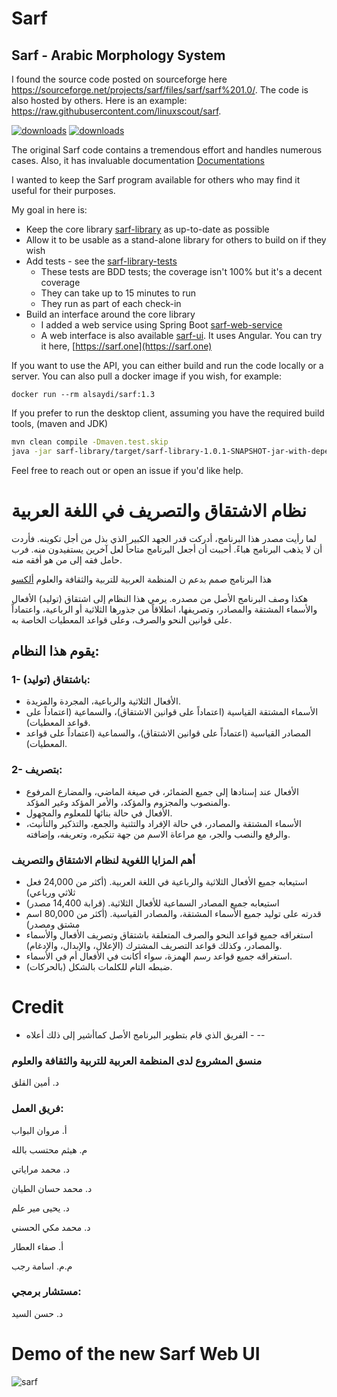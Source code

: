 # Sarf
## Sarf - Arabic Morphology System

I found the source code posted on sourceforge here https://sourceforge.net/projects/sarf/files/sarf/sarf%201.0/. 
The code is also hosted by others. Here is an example: https://raw.githubusercontent.com/linuxscout/sarf.

[![downloads]( https://img.shields.io/sourceforge/dt/sarf.svg)](http://sourceforge.org/projects/sarf)
[![downloads]( https://img.shields.io/sourceforge/dm/sarf.svg)](http://sourceforge.org/projects/sarf)

The original Sarf code contains a tremendous effort and handles numerous cases. 
Also, it has invaluable documentation [Documentations](Documentations) 

I wanted to keep the Sarf program available for others who may find it useful for their purposes.

My goal in here is:
* Keep the core library [sarf-library](sarf-library) as up-to-date as possible
* Allow it to be usable as a stand-alone library for others to build on if they wish
* Add tests - see the [sarf-library-tests](sarf-library-tests) 
  * These tests are BDD tests; the coverage isn't 100% but it's a decent coverage
  * They can take up to 15 minutes to run
  * They run as part of each check-in
* Build an interface around the core library
  * I added a web service using Spring Boot [sarf-web-service](sarf-web-service)
  * A web interface is also available [sarf-ui](sarf-ui). It uses Angular. You can try it here, [https://sarf.one](https://sarf.one)

If you want to use the API, you can either build and run the code locally or a server. You can also pull a docker image if you wish, for example: 
```
docker run --rm alsaydi/sarf:1.3
```
If you prefer to run the desktop client, assuming you have the required build tools, (maven and JDK)

```bash
mvn clean compile -Dmaven.test.skip
java -jar sarf-library/target/sarf-library-1.0.1-SNAPSHOT-jar-with-dependencies.jar
```

Feel free to reach out or open an issue if you'd like help.

# نظام الاشتقاق والتصريف في اللغة العربية
لما رأيت مصدر هذا البرنامج، أدركت قدر الجهد الكبير الذي بذل من أجل تكوينه. فأردت أن لا يذهب البرنامج هباءً.
أحببت أن أجعل البرنامج متاحاً لعل آخرين يستفيدون منه. فرب حامل فقه إلى من هو أفقه منه.

هذا البرنامج صمم بدعم ن المنظمة العربية للتربية والثقافة والعلوم
[ألكسو](https://ossl.alecso.org/affich_oso_details.php?id=55)

هكذا وصف البرنامج الأصل من مصدره.
يرمي هذا النظام إلى اشتقاق (توليد) الأفعال والأسماء المشتقة والمصادر، وتصريفها، انطلاقاً من جذورها الثلاثية أو الرباعية، واعتماداً على قوانين النحو والصرف، وعلى قواعد المعطيات الخاصة به.

## يقوم هذا النظام:

### 1- باشتقاق (توليد):
* الأفعال الثلاثية والرباعية، المجردة والمزيدة.
* الأسماء المشتقة القياسية (اعتماداً على قوانين الاشتقاق)، والسماعية (اعتماداً على قواعد المعطيات).
* المصادر القياسية (اعتماداً على قوانين الاشتقاق)، والسماعية (اعتماداً على قواعد المعطيات).

### 2- بتصريف:

* الأفعال عند إسنادها إلى جميع الضمائر، في صيغة الماضي، والمضارع المرفوع والمنصوب والمجزوم والمؤكد، والأمر المؤكد وغير المؤكد.
* الأفعال في حالة بنائها للمعلوم والمجهول.
*  الأسماء المشتقة والمصادر، في حالة الإفراد والتثنية والجمع، والتذكير والتأنيث، والرفع والنصب والجر، مع مراعاة الاسم من جهة تنكيره، وتعريفه، وإضافته.

### أهم المزايا اللغوية لنظام الاشتقاق والتصريف
* استيعابه جميع الأفعال الثلاثية والرباعية في اللغة العربية. (أكثر من 24,000 فعل ثلاثي ورباعي)
* استيعابه جميع المصادر السماعية للأفعال الثلاثية. (قرابة 14,400 مصدر)
* قدرته على توليد جميع الأسماء المشتقة، والمصادر القياسية. (أكثر من 80,000 اسم مشتق ومصدر)
* استغراقه جميع قواعد النحو والصرف المتعلقة باشتقاق وتصريف الأفعال والأسماء والمصادر، وكذلك قواعد التصريف المشترك (الإعلال، والإبدال، والإدغام).
* استغراقه جميع قواعد رسم الهمزة، سواء أكانت في الأفعال أم في الأسماء.
* ضبطه التام للكلمات بالشكل (بالحركات).

# Credit
* الفريق الذي قام بتطوير البرنامج الأصل كماأشير إلى ذلك أعلاه -
--
###        منسق المشروع لدى المنظمة العربية للتربية والثقافة والعلوم
د. أمين القلق

###   فريق العمل:

أ. مروان البواب

م. هيثم محتسب بالله

د. محمد مراياتي

د. محمد حسان الطيان

د. يحيى مير علم

د. محمد مكي الحسني

أ. صفاء العطار

م.م. اسامة رجب

### مستشار برمجي:
د. حسن السيد

# Demo of the new Sarf Web UI

![sarf](https://user-images.githubusercontent.com/916695/136993479-24f7801a-94fe-4fb9-920f-b7614f10d6f9.gif)
